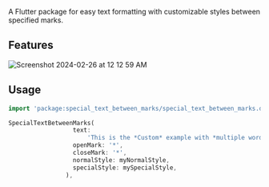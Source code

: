 A Flutter package for easy text formatting with customizable styles between specified marks.

## Features

![Screenshot 2024-02-26 at 12 12 59 AM](https://github.com/bilalelsayed97/special_text_between_marks/assets/133275598/5329c9d2-24cd-4cde-8ad3-be3e401666ea)

## Usage

```dart
import 'package:special_text_between_marks/special_text_between_marks.dart';

SpecialTextBetweenMarks(
                  text:
                      'This is the *Custom* example with *multiple words* between marks.',
                  openMark: '*',
                  closeMark: '*',
                  normalStyle: myNormalStyle,
                  specialStyle: mySpecialStyle,
                ),
                
```
